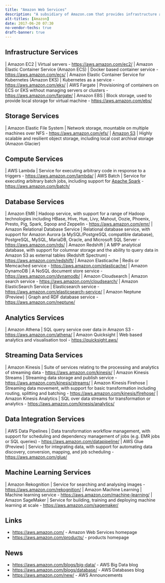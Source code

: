 ```yaml
---
title: "Amazon Web Services"
description: "A subsidiary of Amazon.com that provides infrastructure and platform cloud services, including virtual machines and storage infrastructure services and plus database, analytics, real time data processing and data pipeline platform services, with services available in 16 geographical regions.  Launched to support internal Amazon.com services in July 2002, with the first launch of a public service in November 2004, and now comfortably the largest cloud services provider."
alt-titles: [Amazon]
date: 2017-06-20 07:30
no-vendor-techs: true
draft-banner: true
---
```

## Infrastructure Services

| Amazon EC2 | Virtual servers - <https://aws.amazon.com/ec2/>
| Amazon Elastic Container Service (Amazon ECS)  | Docker based container service - <https://aws.amazon.com/ecs/>
| Amazon Elastic Container Service for Kubernetes (Amazon EKS) | Kubernetes as a service - <https://aws.amazon.com/eks/>
| AWS Fargate | Provisioning of containers on ECS or EKS without managing servers or clusters - <https://aws.amazon.com/fargate/>
| Amazon EBS | Block storage, used to provide local storage for virtual machine - <https://aws.amazon.com/ebs/>

## Storage Services

| Amazon Elastic File System | Network storage, mountable on multiple machines over NFS - <https://aws.amazon.com/efs/>
| [Amazon S3](/technologies/amazon-s3) | Highly scalable and resilient object storage, including local cost archival storage (Amazon Glacier)

## Compute Services

| AWS Lambda | Service for executing arbitrary code in response to a triggers - <https://aws.amazon.com/lambda/>
| AWS Batch | Service for executing arbitrary batch jobs, including support for [Apache Spark](/technologies/apache-spark/) - <https://aws.amazon.com/batch/>

## Database Services

| Amazon EMR | Hadoop service, with support for a range of Hadoop technologies including HBase, Hive, Hue, Livy, Mahout, Oozie, Phoenix, Presto, Pig, Spark, Sqoop and Zeppelin - <https://aws.amazon.com/emr/>
| Amazon Relational Database Service | Relational database service, with support for Amazon Aurora (a MySQL/PostgreSQL compatible database), PostgreSQL, MySQL, MariaDB, Oracle, and Microsoft SQL Server - <https://aws.amazon.com/rds/>
| Amazon Redshift | A MPP analytical database, with support for columnar storage and the ability to query data in Amazon S3 as external tables (Redshift Spectrum) - <https://aws.amazon.com/redshift/>
| Amazon Elasticache | Redis or Memcached service - <https://aws.amazon.com/elasticache/>
| Amazon DynamoDB | A NoSQL document store service - <https://aws.amazon.com/dynamodb/>
| Amazon Cloudsearch | Amazon search service - <https://aws.amazon.com/cloudsearch/>
| Amazon ElasticSearch Service | Elasticsearch service - <https://aws.amazon.com/elasticsearch-service/>
| Amazon Neptune (Preview) | Graph and RDF database service - <https://aws.amazon.com/neptune/>

## Analytics Services

| Amazon Athena | SQL query service over data in Amazon S3 - <https://aws.amazon.com/athena/>
| Amazon Quicksight | Web based analytics and visualisation tool - <https://quicksight.aws/>

## Streaming Data Services

| Amazon Kinesis | Suite of services relating to the processing and analytics of streaming data - <https://aws.amazon.com/kinesis/>
| Amazon Kinesis Streams | Streaming data storage and publish service - <https://aws.amazon.com/kinesis/streams/>
| Amazon Kinesis Firehose | Streaming data movement, with support for basic transformation including routing, splitting and batching - <https://aws.amazon.com/kinesis/firehose/>
| Amazon Kinesis Analytics | SQL over data streams for transformation or analytics - <https://aws.amazon.com/kinesis/analytics/>

## Data Integration Services

| AWS Data Pipelines | Data transformation workflow management, with support for scheduling and dependency management of jobs (e.g. EMR jobs or SQL queries) - <https://aws.amazon.com/datapipeline/>
| AWS Glue (Preview) | Service for integrating data, with support for automating data discovery, conversion, mapping, and job scheduling - <https://aws.amazon.com/glue/>

## Machine Learning Services

| Amazon Rekognition | Service for searching and analysing images - <https://aws.amazon.com/rekognition/>
| Amazon Machine Learning | Machine learning service - <https://aws.amazon.com/machine-learning/>
| Amazon SageMaker | Service for building, training and deploying machine learning at scale - <https://aws.amazon.com/sagemaker/>

## Links

* <https://aws.amazon.com/> - Amazon Web Services homepage
* <https://aws.amazon.com/products/> - products homepage

## News

* <https://aws.amazon.com/blogs/big-data/> - AWS Big Data blog
* <https://aws.amazon.com/blogs/database/> - AWS Databases blog
* <https://aws.amazon.com/new/> - AWS Announcements